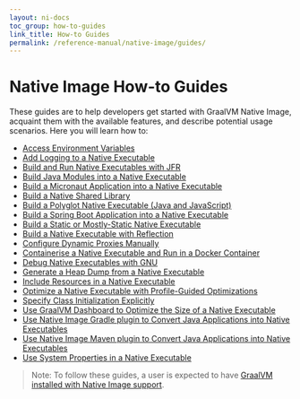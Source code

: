 ```yaml
---
layout: ni-docs
toc_group: how-to-guides
link_title: How-to Guides
permalink: /reference-manual/native-image/guides/
---
```


# Native Image How-to Guides

These guides are to help developers get started with GraalVM Native Image, acquaint them with the available features, and describe potential usage scenarios. 
Here you will learn how to:

- [Access Environment Variables](access-environment-variables.md)
- [Add Logging to a Native Executable](add-logging-to-native-executable.md)
- [Build and Run Native Executables with JFR](build-and-run-native-executable-with-jfr.md)
- [Build Java Modules into a Native Executable](build-java-module-app-aot.md)
- [Build a Micronaut Application into a Native Executable](build-micronaut-app-into-native-executable.md)
- [Build a Native Shared Library](build-native-shared-library.md)
- [Build a Polyglot Native Executable (Java and JavaScript)](build-polyglot-native-executable.md)
- [Build a Spring Boot Application into a Native Executable](build-spring-app-into-native-executable.md)
- [Build a Static or Mostly-Static Native Executable](build-static-executable.md)
- [Build a Native Executable with Reflection](build-with-reflection.md)
- [Configure Dynamic Proxies Manually](configure-dynamic-proxies.md)
- [Containerise a Native Executable and Run in a Docker Container](containerise-native-executable-with-docker.md)
- [Debug Native Executables with GNU](debug-native-executables-with-gnu.md)
- [Generate a Heap Dump from a Native Executable](generate-heap-dump-from-native-executable.md)
- [Include Resources in a Native Executable](include-resources.md)
- [Optimize a Native Executable with Profile-Guided Optimizations](optimize-native-executable-with-pgo.md)
- [Specify Class Initialization Explicitly](specify-class-initialization.md)
- [Use GraalVM Dashboard to Optimize the Size of a Native Executable](use-graalvm-dashboard.md)
- [Use Native Image Gradle plugin to Convert Java Applications into Native Executables](use-native-image-gradle-plugin.md)
- [Use Native Image Maven plugin to Convert Java Applications into Native Executables](use-native-image-maven-plugin.md)
- [Use System Properties in a Native Executable](use-system-properties.md)

> Note: To follow these guides, a user is expected to have [GraalVM installed with Native Image support](../README.md#install-native-image). 